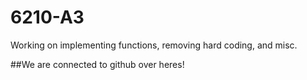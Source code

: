 # 6210-A3

Working on implementing functions, removing hard coding, and misc.

##We are connected to github over heres!